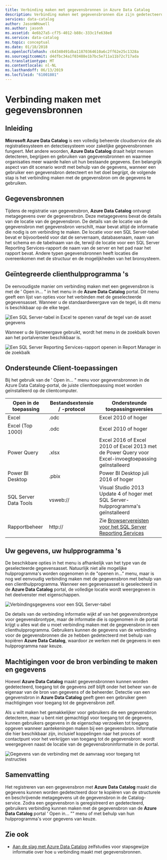 ```yaml
---
title: Verbinding maken met gegevensbronnen in Azure Data Catalog
description: Verbinding maken met gegevensbronnen die zijn gedetecteerd met Azure Data Catalog markeren artikel met instructies.
services: data-catalog
author: JasonWHowell
ms.author: jasonh
ms.assetid: 4e6b27a5-cf75-4012-b88c-333c1fe638e8
ms.service: data-catalog
ms.topic: conceptual
ms.date: 01/18/2018
ms.openlocfilehash: c64340491dba11870364610a6c2ff62e25c1328a
ms.sourcegitcommit: d4dfbc34a1f03488e1b7bc5e711a11b72c717ada
ms.translationtype: MT
ms.contentlocale: nl-NL
ms.lasthandoff: 06/13/2019
ms.locfileid: "61001801"
---
```

# <a name="how-to-connect-to-data-sources"></a>Verbinding maken met gegevensbronnen
## <a name="introduction"></a>Inleiding
**Microsoft Azure Data Catalog** is een volledig beheerde cloudservice die als registratiesysteem en detectiesysteem voor zakelijke gegevensbronnen fungeert. Met andere woorden, **Azure Data Catalog** draait helpt mensen detecteren, begrijpen en gebruiken van gegevensbronnen en waarmee organisaties meer waarde halen uit hun bestaande gegevens. Een belangrijk aspect van dit scenario wordt met behulp van de gegevens, wanneer een gebruiker een gegevensbron detecteert en het doel begrijpt, de volgende stap is het verbinding maken met de gegevensbron om de gegevens te gebruiken.

## <a name="data-source-locations"></a>Gegevensbronnen
Tijdens de registratie van gegevensbron, **Azure Data Catalog** ontvangt metagegevens over de gegevensbron. Deze metagegevens bevat de details van de locatie van de gegevensbron. De details van de locatie van de gegevensbron met gegevensbron verschilt, maar bevat altijd de informatie die nodig is om verbinding te maken. De locatie voor een SQL Server-tabel bevat er bijvoorbeeld voor dat de servernaam, databasenaam, naam van het schema en de tabelnaam van de, terwijl de locatie voor een SQL Server Reporting Services-rapport de naam van de server en het pad naar het rapport bevat. Andere typen gegevensbronnen heeft locaties die overeenkomen met de structuur en de mogelijkheden van het bronsysteem.

## <a name="integrated-client-tools"></a>Geïntegreerde clienthulpprogramma 's
De eenvoudigste manier om verbinding maken met een gegevensbron is met de ' Open in... " in het menu in de **Azure Data Catalog** portal. Dit menu geeft een lijst van opties voor het verbinden met de geselecteerde gegevensasset.
Wanneer u de standaardweergave van de tegel, is dit menu is beschikbaar op de elke tegel.

 ![Een SQL Server-tabel in Excel te openen vanaf de tegel van de asset gegevens](./media/data-catalog-how-to-connect/data-catalog-how-to-connect1.png)

Wanneer u de lijstweergave gebruikt, wordt het menu in de zoekbalk boven aan het portalvenster beschikbaar is.

 ![Een SQL Server Reporting Services-rapport openen in Report Manager in de zoekbalk](./media/data-catalog-how-to-connect/data-catalog-how-to-connect2.png)

## <a name="supported-client-applications"></a>Ondersteunde Client-toepassingen
Bij het gebruik van de ' Open in... " menu voor gegevensbronnen in de Azure Data Catalog-portal, de juiste clienttoepassing moet worden geïnstalleerd op de clientcomputer.

| Open in de toepassing | Bestandsextensie / -protocol | Ondersteunde toepassingsversies |
| --- | --- | --- |
| Excel |.odc |Excel 2010 of hoger |
| Excel (Top 1000) |.odc |Excel 2010 of hoger |
| Power Query |.xlsx |Excel 2016 of Excel 2010 of Excel 2013 met de Power Query voor Excel-invoegtoepassing geïnstalleerd |
| Power BI Desktop |.pbix |Power BI Desktop juli 2016 of hoger |
| SQL Server Data Tools |vsweb:// |Visual Studio 2013 Update 4 of hoger met SQL Server-hulpprogramma's geïnstalleerd |
| Rapportbeheer |http:// |Zie [Browservereisten voor het SQL Server Reporting Services](https://technet.microsoft.com/library/ms156511.aspx) |

## <a name="your-data-your-tools"></a>Uw gegevens, uw hulpprogramma 's
De beschikbare opties in het menu is afhankelijk van het type van de geselecteerde gegevensasset. Natuurlijk niet alle mogelijke hulpprogramma's worden opgenomen in de "openen in..." menu, maar is nog wel eenvoudig verbinding maken met de gegevensbron met behulp van een clienthulpprogramma. Wanneer een gegevensasset is geselecteerd in de **Azure Data Catalog** portal, de volledige locatie wordt weergegeven in het deelvenster met eigenschappen.

 ![Verbindingsgegevens voor een SQL Server-tabel](./media/data-catalog-how-to-connect/data-catalog-how-to-connect3.png)

De details van de verbinding informatie wijkt af van het gegevensbrontype voor gegevensbrontype, maar de informatie die is opgenomen in de portal krijgt u alles wat die u moet verbinding maken met de gegevensbron in een clienthulpprogramma. Gebruikers kunnen de gegevens van de verbinding voor de gegevensbronnen die ze hebben gedetecteerd met behulp van kopiëren **Azure Data Catalog**, waardoor ze werken met de gegevens in een hulpprogramma naar keuze.

## <a name="connecting-and-data-source-permissions"></a>Machtigingen voor de bron verbinding te maken en gegevens
Hoewel **Azure Data Catalog** maakt gegevensbronnen kunnen worden gedetecteerd, toegang tot de gegevens zelf blijft onder het beheer van de eigenaar van de bron van gegevens of de beheerder. Detectie van een gegevensbron in **Azure Data Catalog** geeft geen een gebruiker geen machtigingen voor toegang tot de gegevensbron zelf.

Als u wilt maken het gemakkelijker voor gebruikers die een gegevensbron detecteren, maar u bent niet gemachtigd voor toegang tot de gegevens, kunnen gebruikers gegevens in de eigenschap verzoeken tot toegang opgeven wanneer aantekeningen maken bij een gegevensbron. Informatie die hier beschikbaar zijn, inclusief koppelingen naar het proces of contactpunt voor het verkrijgen van toegang tot de gegevensbron: wordt weergegeven naast de locatie van de gegevensbroninformatie in de portal.

 ![Gegevens van de verbinding met de aanvraag voor toegang tot instructies](./media/data-catalog-how-to-connect/data-catalog-how-to-connect4.png)

## <a name="summary"></a>Samenvatting
Het registreren van een gegevensbron met **Azure Data Catalog** maakt die gegevens kunnen worden gedetecteerd door te kopiëren van de structurele en beschrijvende metagegevens uit de gegevensbron in de Catalog-service. Zodra een gegevensbron is geregistreerd en gedetecteerd, gebruikers verbinding kunnen maken met de gegevensbron van de **Azure Data Catalog** portal ' Open in... "" menu of met behulp van hun hulpprogramma's voor gegevens van keuze.

## <a name="see-also"></a>Zie ook
* [Aan de slag met Azure Data Catalog](data-catalog-get-started.md) zelfstudies voor stapsgewijze informatie over hoe u verbinding maakt met gegevensbronnen.
